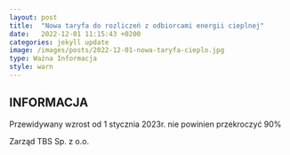 ```yaml
---
layout: post
title:  "Nowa taryfa do rozliczeń z odbiorcami energii cieplnej"
date:   2022-12-01 11:15:43 +0200
categories: jekyll update
image: /images/posts/2022-12-01-nowa-taryfa-cieplo.jpg
type: Ważna Informacja
style: warn
---
```


<h2>INFORMACJA</h2>
<p class="strong">
Przewidywany wzrost od 1 stycznia 2023r. nie powinien przekroczyć 90%
</p>

<p class="strong">
Zarząd TBS Sp. z o.o.
</p>
